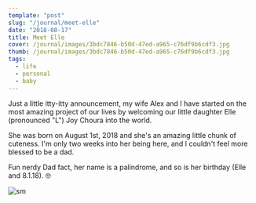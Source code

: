 ```yaml
---
template: "post"
slug: "/journal/meet-elle"
date: "2018-08-17"
title: Meet Elle
cover: /journal/images/3bdc7846-b50d-47ed-a965-c76df9b6cdf3.jpg
thumb: /journal/images/3bdc7846-b50d-47ed-a965-c76df9b6cdf3.jpg
tags:
  - life
  - personal
  - baby
---
```


Just a little itty-itty announcement, my wife Alex and I have started on the most amazing project of our lives by welcoming our little daughter Elle (pronounced "L") Joy Choura into the world.

She was born on August 1st, 2018 and she's an amazing little chunk of cuteness. I'm only two weeks into her being here, and I couldn't feel more blessed to be a dad.

Fun nerdy Dad fact, her name is a palindrome, and so is her birthday (Elle and 8.1.18). 🤓

![sm](/journal/gif/97a80930-f631-485f-828f-5b48f20d7150-animation.gif)
